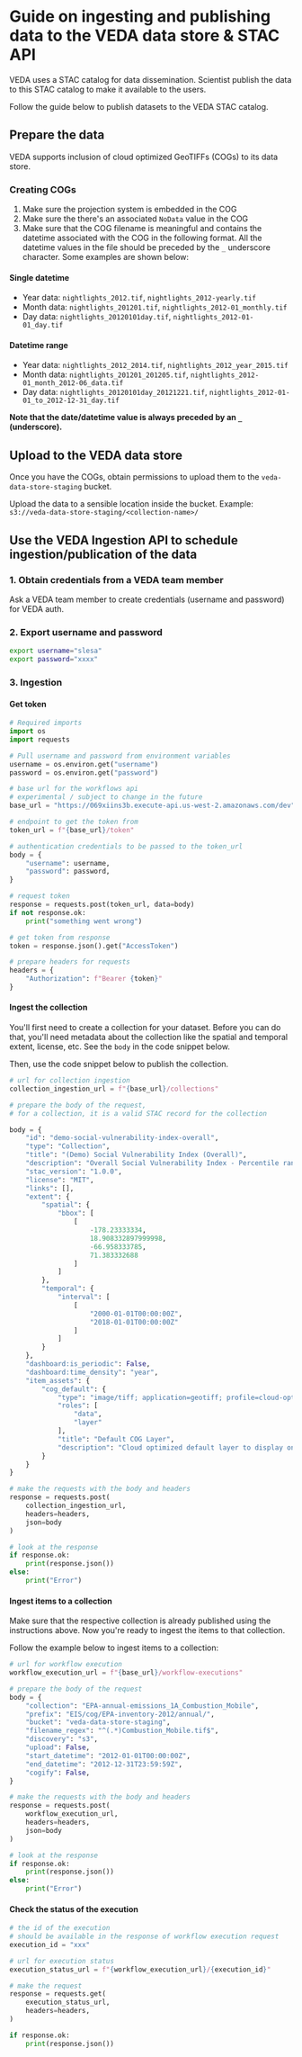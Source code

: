 # Guide on ingesting and publishing data to the VEDA data store & STAC API

VEDA uses a STAC catalog for data dissemination.
Scientist publish the data to this STAC catalog to make it available to the users.

Follow the guide below to publish datasets to the VEDA STAC catalog.

## Prepare the data

VEDA supports inclusion of cloud optimized GeoTIFFs (COGs) to its data store.

### Creating COGs

1. Make sure the projection system is embedded in the COG
2. Make sure the there's an associated `NoData` value in the COG
3. Make sure that the COG filename is meaningful and contains the datetime associated with the COG in the following format. All the datetime values in the file should be preceded by the `_` underscore character. Some examples are shown below:

#### Single datetime

- Year data: `nightlights_2012.tif`, `nightlights_2012-yearly.tif`
- Month data: `nightlights_201201.tif`, `nightlights_2012-01_monthly.tif`
- Day data: `nightlights_20120101day.tif`, `nightlights_2012-01-01_day.tif`

#### Datetime range

- Year data: `nightlights_2012_2014.tif`, `nightlights_2012_year_2015.tif`
- Month data: `nightlights_201201_201205.tif`, `nightlights_2012-01_month_2012-06_data.tif`
- Day data: `nightlights_20120101day_20121221.tif`, `nightlights_2012-01-01_to_2012-12-31_day.tif`

**Note that the date/datetime value is always preceded by an `_` (underscore).**

## Upload to the VEDA data store

Once you have the COGs, obtain permissions to upload them to the `veda-data-store-staging` bucket.

Upload the data to a sensible location inside the bucket.
Example: `s3://veda-data-store-staging/<collection-name>/`

## Use the VEDA Ingestion API to schedule ingestion/publication of the data

### 1. Obtain credentials from a VEDA team member

Ask a VEDA team member to create credentials (username and password) for VEDA auth.

### 2. Export username and password

```bash
export username="slesa"
export password="xxxx"
```

### 3. Ingestion

#### Get token

```python
# Required imports
import os
import requests

# Pull username and password from environment variables
username = os.environ.get("username")
password = os.environ.get("password")

# base url for the workflows api
# experimental / subject to change in the future
base_url = "https://069xiins3b.execute-api.us-west-2.amazonaws.com/dev"

# endpoint to get the token from
token_url = f"{base_url}/token"

# authentication credentials to be passed to the token_url
body = {
    "username": username,
    "password": password,
}

# request token
response = requests.post(token_url, data=body)
if not response.ok:
    print("something went wrong")

# get token from response
token = response.json().get("AccessToken")

# prepare headers for requests
headers = {
    "Authorization": f"Bearer {token}"
}

```

#### Ingest the collection

You'll first need to create a collection for your dataset.
Before you can do that, you'll need metadata about the collection like the spatial and temporal extent, license, etc. See the `body` in the code snippet below.

Then, use the code snippet below to publish the collection.

```python
# url for collection ingestion
collection_ingestion_url = f"{base_url}/collections"

# prepare the body of the request,
# for a collection, it is a valid STAC record for the collection

body = {
    "id": "demo-social-vulnerability-index-overall",
    "type": "Collection",
    "title": "(Demo) Social Vulnerability Index (Overall)",
    "description": "Overall Social Vulnerability Index - Percentile ranking",
    "stac_version": "1.0.0",
    "license": "MIT",
    "links": [],
    "extent": {
        "spatial": {
            "bbox": [
                [
                    -178.23333334,
                    18.908332897999998,
                    -66.958333785,
                    71.383332688
                ]
            ]
        },
        "temporal": {
            "interval": [
                [
                    "2000-01-01T00:00:00Z",
                    "2018-01-01T00:00:00Z"
                ]
            ]
        }
    },
    "dashboard:is_periodic": False,
    "dashboard:time_density": "year",
    "item_assets": {
        "cog_default": {
            "type": "image/tiff; application=geotiff; profile=cloud-optimized",
            "roles": [
                "data",
                "layer"
            ],
            "title": "Default COG Layer",
            "description": "Cloud optimized default layer to display on map"
        }
    }
}

# make the requests with the body and headers
response = requests.post(
    collection_ingestion_url,
    headers=headers,
    json=body
)

# look at the response
if response.ok:
    print(response.json())
else:
    print("Error")
```

#### Ingest items to a collection

Make sure that the respective collection is already published using the instructions above.
Now you're ready to ingest the items to that collection.

Follow the example below to ingest items to a collection:

```python
# url for workflow execution
workflow_execution_url = f"{base_url}/workflow-executions"

# prepare the body of the request
body = {
    "collection": "EPA-annual-emissions_1A_Combustion_Mobile",
    "prefix": "EIS/cog/EPA-inventory-2012/annual/",
    "bucket": "veda-data-store-staging",
    "filename_regex": "^(.*)Combustion_Mobile.tif$",
    "discovery": "s3",
    "upload": False,
    "start_datetime": "2012-01-01T00:00:00Z",
    "end_datetime": "2012-12-31T23:59:59Z",
    "cogify": False,
}

# make the requests with the body and headers
response = requests.post(
    workflow_execution_url,
    headers=headers,
    json=body
)

# look at the response
if response.ok:
    print(response.json())
else:
    print("Error")
```

#### Check the status of the execution

```python
# the id of the execution
# should be available in the response of workflow execution request
execution_id = "xxx"

# url for execution status
execution_status_url = f"{workflow_execution_url}/{execution_id}"

# make the request
response = requests.get(
    execution_status_url,
    headers=headers,
)

if response.ok:
    print(response.json())
```
